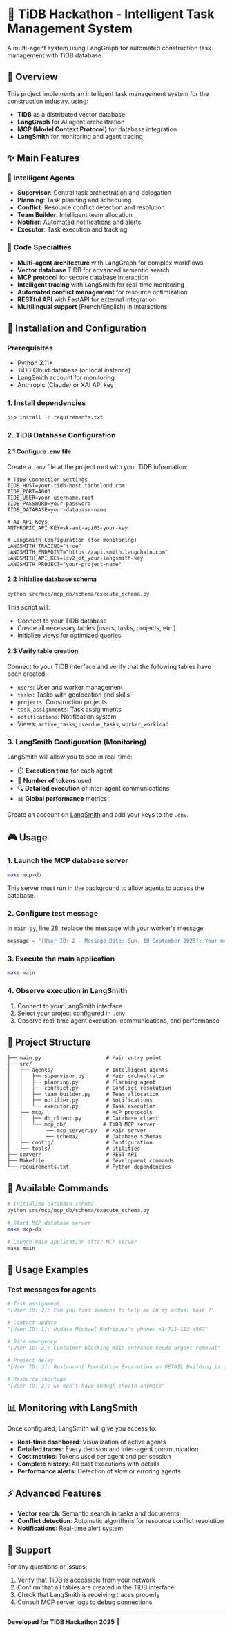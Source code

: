 # 🚧 TiDB Hackathon - Intelligent Task Management System

A multi-agent system using LangGraph for automated construction task management with TiDB database.

## 🎯 Overview

This project implements an intelligent task management system for the construction industry, using:

- **TiDB** as a distributed vector database
- **LangGraph** for AI agent orchestration
- **MCP (Model Context Protocol)** for database integration
- **LangSmith** for monitoring and agent tracing

## ✨ Main Features

### 🤖 Intelligent Agents

- **Supervisor**: Central task orchestration and delegation
- **Planning**: Task planning and scheduling
- **Conflict**: Resource conflict detection and resolution
- **Team Builder**: Intelligent team allocation
- **Notifier**: Automated notifications and alerts
- **Executor**: Task execution and tracking

### 🎲 Code Specialties

- **Multi-agent architecture** with LangGraph for complex workflows
- **Vector database** TiDB for advanced semantic search
- **MCP protocol** for secure database interaction
- **Intelligent tracing** with LangSmith for real-time monitoring
- **Automated conflict management** for resource optimization
- **RESTful API** with FastAPI for external integration
- **Multilingual support** (French/English) in interactions

## 🚀 Installation and Configuration

### Prerequisites

- Python 3.11+
- TiDB Cloud database (or local instance)
- LangSmith account for monitoring
- Anthropic (Claude) or XAI API key

### 1. Install dependencies

```bash
pip install -r requirements.txt
```

### 2. TiDB Database Configuration

#### 2.1 Configure .env file

Create a `.env` file at the project root with your TiDB information:

```env
# TiDB Connection Settings
TIDB_HOST=your-tidb-host.tidbcloud.com
TIDB_PORT=4000
TIDB_USER=your-username.root
TIDB_PASSWORD=your-password
TIDB_DATABASE=your-database-name

# AI API Keys
ANTHROPIC_API_KEY=sk-ant-api03-your-key

# LangSmith Configuration (for monitoring)
LANGSMITH_TRACING="true"
LANGSMITH_ENDPOINT="https://api.smith.langchain.com"
LANGSMITH_API_KEY=lsv2_pt_your-langsmith-key
LANGSMITH_PROJECT="your-project-name"
```

#### 2.2 Initialize database schema

```bash
python src/mcp/mcp_db/schema/execute_schema.py
```

This script will:

- Connect to your TiDB database
- Create all necessary tables (users, tasks, projects, etc.)
- Initialize views for optimized queries

#### 2.3 Verify table creation

Connect to your TiDB interface and verify that the following tables have been created:

- `users`: User and worker management
- `tasks`: Tasks with geolocation and skills
- `projects`: Construction projects
- `task_assignments`: Task assignments
- `notifications`: Notification system
- Views: `active_tasks`, `overdue_tasks`, `worker_workload`

### 3. LangSmith Configuration (Monitoring)

LangSmith will allow you to see in real-time:

- ⏱️ **Execution time** for each agent
- 🔢 **Number of tokens** used
- 🔍 **Detailed execution** of inter-agent communications
- 📊 **Global performance** metrics

Create an account on [LangSmith](https://smith.langchain.com/) and add your keys to the `.env`.

## 🎮 Usage

### 1. Launch the MCP database server

```bash
make mcp-db
```

This server must run in the background to allow agents to access the database.

### 2. Configure test message

In `main.py`, line 28, replace the message with your worker's message:

```python
message = "[User ID: 2 - Message Date: Sun. 10 September 2025]: Your message here"
```

### 3. Execute the main application

```bash
make main
```

### 4. Observe execution in LangSmith

1. Connect to your LangSmith interface
2. Select your project configured in `.env`
3. Observe real-time agent execution, communications, and performance

## 📁 Project Structure

```text
├── main.py                     # Main entry point
├── src/
│   ├── agents/                 # Intelligent agents
│   │   ├── supervisor.py       # Main orchestrator
│   │   ├── planning.py         # Planning agent
│   │   ├── conflict.py         # Conflict resolution
│   │   ├── team_builder.py     # Team allocation
│   │   ├── notifier.py         # Notifications
│   │   └── executor.py         # Task execution
│   ├── mcp/                    # MCP protocols
│   │   ├── db_client.py        # Database client
│   │   └── mcp_db/            # TiDB MCP server
│   │       ├── mcp_server.py   # Main server
│   │       └── schema/         # Database schemas
│   ├── config/                 # Configuration
│   └── tools/                  # Utilities
├── server/                     # REST API
├── Makefile                    # Development commands
└── requirements.txt            # Python dependencies
```

## 🔧 Available Commands

```bash
# Initialize database schema
python src/mcp/mcp_db/schema/execute_schema.py

# Start MCP database server
make mcp-db

# Launch main application after MCP server
make main
```

## 🧪 Usage Examples

### Test messages for agents

```python
# Task assignment
"[User ID: 2]: Can you find someone to help me on my actual task ?"

# Contact update
"[User ID: 1]: Update Michael Rodriguez's phone: +1-711-123-4567"

# Site emergency
"[User ID: 3]: Container blocking main entrance needs urgent removal"

# Project delay
"[User ID: 3]: Restaurant Foundation Excavation on RETAIL Building is delayed"

# Resource shortage
"[User ID: 2]: we don't have enough sheath anymore"
```

## 📊 Monitoring with LangSmith

Once configured, LangSmith will give you access to:

- **Real-time dashboard**: Visualization of active agents
- **Detailed traces**: Every decision and inter-agent communication
- **Cost metrics**: Tokens used per agent and per session
- **Complete history**: All past executions with details
- **Performance alerts**: Detection of slow or erroring agents

## ⚡ Advanced Features

- **Vector search**: Semantic search in tasks and documents
- **Conflict detection**: Automatic algorithms for resource conflict resolution
- **Notifications**: Real-time alert system

## 🤝 Support

For any questions or issues:

1. Verify that TiDB is accessible from your network
2. Confirm that all tables are created in the TiDB interface
3. Check that LangSmith is receiving traces properly
4. Consult MCP server logs to debug connections

---

**Developed for TiDB Hackathon 2025** 🚀